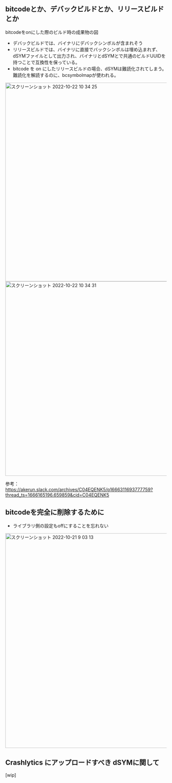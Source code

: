 ## bitcodeとか、デバックビルドとか、リリースビルドとか

bitcodeをonにした際のビルド時の成果物の図

- デバックビルドでは、バイナリにデバックシンボルが含まれそう
- リリースビルドでは、バイナリに直接でバックシンボルは埋め込まれず、dSYMファイルとして出力され、バイナリとdSYMとで共通のビルドUUIDを持つことで互換性を保っている。
- bitcode を on にしたリリースビルドの場合、dSYMは難読化されてしまう。難読化を解読するのに、bcsymbolmapが使われる。

<img width="620" alt="スクリーンショット 2022-10-22 10 34 25" src="https://user-images.githubusercontent.com/16571394/197310721-466dd2fc-27e9-4da3-8b49-82cd181a8890.png">

<img width="607" alt="スクリーンショット 2022-10-22 10 34 31" src="https://user-images.githubusercontent.com/16571394/197310723-1adba845-77b7-4742-a126-2c140d0b563c.png">

参考： https://akerun.slack.com/archives/C04EQENK5/p1666311693777759?thread_ts=1666165196.659859&cid=C04EQENK5

## bitcodeを完全に削除するために

- ライブラリ側の設定もoffにすることを忘れない

<img width="670" alt="スクリーンショット 2022-10-21 9 03 13" src="https://user-images.githubusercontent.com/16571394/197310897-86540109-521b-40c7-8ae8-9ecb1c8cff0f.png">

## Crashlytics にアップロードすべき dSYMに関して

[wip]
